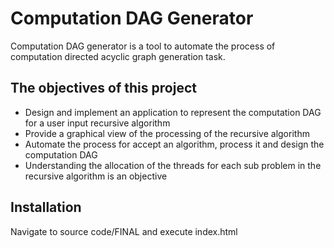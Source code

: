 # Computation DAG Generator

Computation DAG generator is a tool to automate the process of computation directed acyclic graph generation task.

## The objectives of this project
- Design and implement an application to represent the computation DAG for a user input recursive algorithm  
- Provide a graphical view of the processing of the recursive algorithm  
- Automate the process for accept an algorithm, process it and design the computation DAG  
- Understanding the allocation of the threads for each sub problem in the recursive algorithm is an objective

## Installation

 Navigate to source code/FINAL and execute index.html
